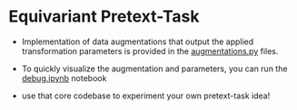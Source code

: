 # Equivariant Pretext-Task

- Implementation of data augmentations that output the applied transformation parameters is provided in the [augmentations.py](./augentations.py) files.

- To quickly visualize the augmentation and parameters, you can run the [debug.ipynb](./debug.ipynb) notebook

- use that core codebase to experiment your own pretext-task idea!